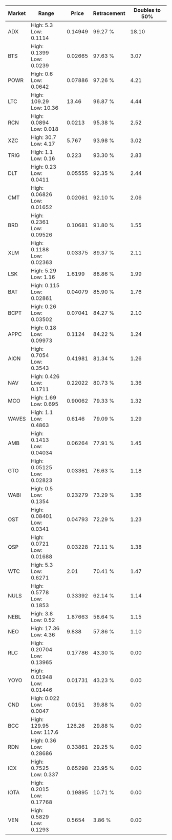 | Market | Range | Price| Retracement | Doubles to 50% |
| --- | --- | --- | --- | --- |
| ADX | High: 5.3<br />Low: 0.1114 | 0.14949 | 99.27 % | 18.10 |
| BTS | High: 0.1399<br />Low: 0.0239 | 0.02665 | 97.63 % | 3.07 |
| POWR | High: 0.6<br />Low: 0.0642 | 0.07886 | 97.26 % | 4.21 |
| LTC | High: 109.29<br />Low: 10.36 | 13.46 | 96.87 % | 4.44 |
| RCN | High: 0.0894<br />Low: 0.018 | 0.0213 | 95.38 % | 2.52 |
| XZC | High: 30.7<br />Low: 4.17 | 5.767 | 93.98 % | 3.02 |
| TRIG | High: 1.1<br />Low: 0.16 | 0.223 | 93.30 % | 2.83 |
| DLT | High: 0.23<br />Low: 0.0411 | 0.05555 | 92.35 % | 2.44 |
| CMT | High: 0.06826<br />Low: 0.01652 | 0.02061 | 92.10 % | 2.06 |
| BRD | High: 0.2361<br />Low: 0.09526 | 0.10681 | 91.80 % | 1.55 |
| XLM | High: 0.1188<br />Low: 0.02363 | 0.03375 | 89.37 % | 2.11 |
| LSK | High: 5.29<br />Low: 1.16 | 1.6199 | 88.86 % | 1.99 |
| BAT | High: 0.115<br />Low: 0.02861 | 0.04079 | 85.90 % | 1.76 |
| BCPT | High: 0.26<br />Low: 0.03502 | 0.07041 | 84.27 % | 2.10 |
| APPC | High: 0.18<br />Low: 0.09973 | 0.1124 | 84.22 % | 1.24 |
| AION | High: 0.7054<br />Low: 0.3543 | 0.41981 | 81.34 % | 1.26 |
| NAV | High: 0.426<br />Low: 0.1711 | 0.22022 | 80.73 % | 1.36 |
| MCO | High: 1.69<br />Low: 0.695 | 0.90062 | 79.33 % | 1.32 |
| WAVES | High: 1.1<br />Low: 0.4863 | 0.6146 | 79.09 % | 1.29 |
| AMB | High: 0.1413<br />Low: 0.04034 | 0.06264 | 77.91 % | 1.45 |
| GTO | High: 0.05125<br />Low: 0.02823 | 0.03361 | 76.63 % | 1.18 |
| WABI | High: 0.5<br />Low: 0.1354 | 0.23279 | 73.29 % | 1.36 |
| OST | High: 0.08401<br />Low: 0.0341 | 0.04793 | 72.29 % | 1.23 |
| QSP | High: 0.0721<br />Low: 0.01688 | 0.03228 | 72.11 % | 1.38 |
| WTC | High: 5.3<br />Low: 0.6271 | 2.01 | 70.41 % | 1.47 |
| NULS | High: 0.5778<br />Low: 0.1853 | 0.33392 | 62.14 % | 1.14 |
| NEBL | High: 3.8<br />Low: 0.52 | 1.87663 | 58.64 % | 1.15 |
| NEO | High: 17.36<br />Low: 4.36 | 9.838 | 57.86 % | 1.10 |
| RLC | High: 0.20704<br />Low: 0.13965 | 0.17786 | 43.30 % | 0.00 |
| YOYO | High: 0.01948<br />Low: 0.01446 | 0.01731 | 43.23 % | 0.00 |
| CND | High: 0.022<br />Low: 0.0047 | 0.0151 | 39.88 % | 0.00 |
| BCC | High: 129.95<br />Low: 117.6 | 126.26 | 29.88 % | 0.00 |
| RDN | High: 0.36<br />Low: 0.28686 | 0.33861 | 29.25 % | 0.00 |
| ICX | High: 0.7525<br />Low: 0.337 | 0.65298 | 23.95 % | 0.00 |
| IOTA | High: 0.2015<br />Low: 0.17768 | 0.19895 | 10.71 % | 0.00 |
| VEN | High: 0.5829<br />Low: 0.1293 | 0.5654 | 3.86 % | 0.00 |
